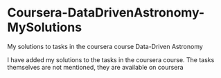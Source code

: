 # Coursera-DataDrivenAstronomy-MySolutions
My solutions to tasks in the coursera course Data-Driven Astronomy

I have added my solutions to the tasks in the coursera course. The tasks themselves are not mentioned, they are available on coursera


